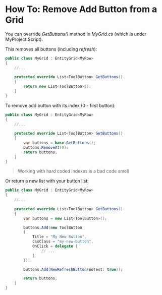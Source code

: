 # How To: Remove Add Button from a Grid

You can override *GetButtons()* method in *MyGrid.cs* (which is under MyProject.Script).

This removes all buttons (including *refresh*):

```cs
public class MyGrid : EntityGrid<MyRow>
{
    //...
    
    protected override List<ToolButton> GetButtons()
    {
        return new List<ToolButton>();
    }
}
```

To remove add button with its index (0 - first button):

```cs
public class MyGrid : EntityGrid<MyRow>
{
    //...
    
    protected override List<ToolButton> GetButtons()
    {
        var buttons = base.GetButtons();
        buttons.RemoveAt(0);
        return buttons;
    }
}
```

> Working with hard coded indexes is a bad code smell

Or return a new list with your button list:

```cs
public class MyGrid : EntityGrid<MyRow>
{
    //...
    
    protected override List<ToolButton> GetButtons()
    {
        var buttons = new List<ToolButton>();

        buttons.Add(new ToolButton
        {
            Title = "My New Button",
            CssClass = "my-new-button",
            OnClick = delegate {
                // ...
            }
        });

        buttons.Add(NewRefreshButton(noText: true));

        return buttons;
    }
}
```